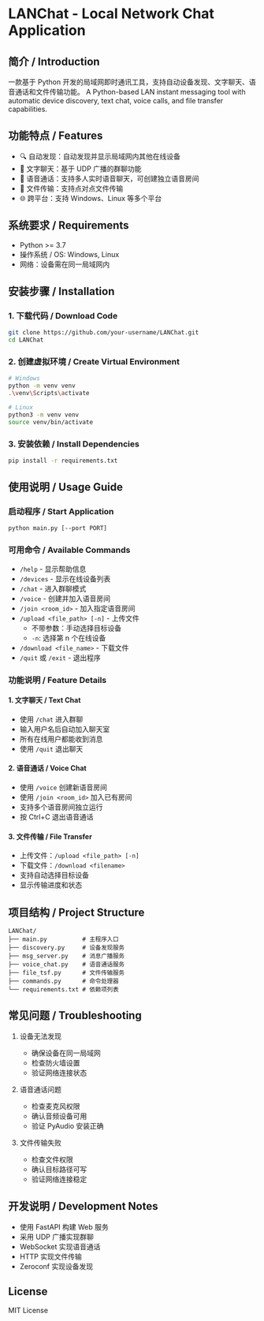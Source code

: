 # LANChat - Local Network Chat Application

## 简介 / Introduction
一款基于 Python 开发的局域网即时通讯工具，支持自动设备发现、文字聊天、语音通话和文件传输功能。
A Python-based LAN instant messaging tool with automatic device discovery, text chat, voice calls, and file transfer capabilities.

## 功能特点 / Features
- 🔍 自动发现：自动发现并显示局域网内其他在线设备
- 💬 文字聊天：基于 UDP 广播的群聊功能
- 🎤 语音通话：支持多人实时语音聊天，可创建独立语音房间
- 📁 文件传输：支持点对点文件传输
- 🌐 跨平台：支持 Windows、Linux 等多个平台

## 系统要求 / Requirements
- Python >= 3.7
- 操作系统 / OS: Windows, Linux
- 网络：设备需在同一局域网内

## 安装步骤 / Installation

### 1. 下载代码 / Download Code
```bash
git clone https://github.com/your-username/LANChat.git
cd LANChat
```

### 2. 创建虚拟环境 / Create Virtual Environment
```bash
# Windows
python -m venv venv
.\venv\Scripts\activate

# Linux
python3 -m venv venv
source venv/bin/activate
```

### 3. 安装依赖 / Install Dependencies
```bash
pip install -r requirements.txt
```

## 使用说明 / Usage Guide

### 启动程序 / Start Application
```bash
python main.py [--port PORT]
```

### 可用命令 / Available Commands
- `/help` - 显示帮助信息
- `/devices` - 显示在线设备列表
- `/chat` - 进入群聊模式
- `/voice` - 创建并加入语音房间
- `/join <room_id>` - 加入指定语音房间
- `/upload <file_path> [-n]` - 上传文件
  - 不带参数：手动选择目标设备
  - `-n`: 选择第 n 个在线设备
- `/download <file_name>` - 下载文件
- `/quit` 或 `/exit` - 退出程序

### 功能说明 / Feature Details

#### 1. 文字聊天 / Text Chat
- 使用 `/chat` 进入群聊
- 输入用户名后自动加入聊天室
- 所有在线用户都能收到消息
- 使用 `/quit` 退出聊天

#### 2. 语音通话 / Voice Chat
- 使用 `/voice` 创建新语音房间
- 使用 `/join <room_id>` 加入已有房间
- 支持多个语音房间独立运行
- 按 Ctrl+C 退出语音通话

#### 3. 文件传输 / File Transfer
- 上传文件：`/upload <file_path> [-n]`
- 下载文件：`/download <filename>`
- 支持自动选择目标设备
- 显示传输进度和状态

## 项目结构 / Project Structure
```
LANChat/
├── main.py          # 主程序入口
├── discovery.py     # 设备发现服务
├── msg_server.py    # 消息广播服务
├── voice_chat.py    # 语音通话服务
├── file_tsf.py      # 文件传输服务
├── commands.py      # 命令处理器
└── requirements.txt # 依赖项列表
```

## 常见问题 / Troubleshooting
1. 设备无法发现
   - 确保设备在同一局域网
   - 检查防火墙设置
   - 验证网络连接状态

2. 语音通话问题
   - 检查麦克风权限
   - 确认音频设备可用
   - 验证 PyAudio 安装正确

3. 文件传输失败
   - 检查文件权限
   - 确认目标路径可写
   - 验证网络连接稳定

## 开发说明 / Development Notes
- 使用 FastAPI 构建 Web 服务
- 采用 UDP 广播实现群聊
- WebSocket 实现语音通话
- HTTP 实现文件传输
- Zeroconf 实现设备发现

## License
MIT License

